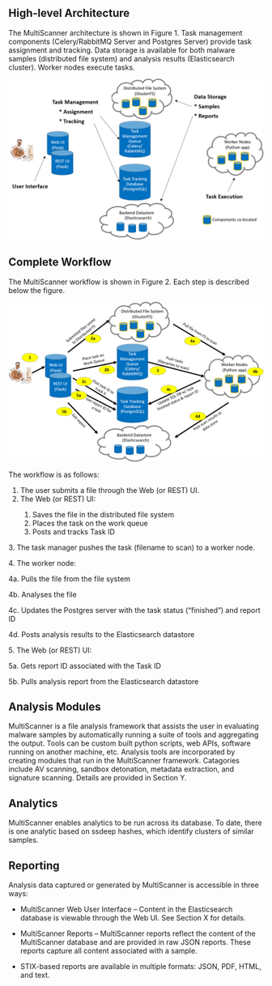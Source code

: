 High-level Architecture
-----------------------
The MultiScanner architecture is shown in Figure 1. Task management components (Celery/RabbitMQ Server and Postgres Server) provide task assignment and tracking. Data storage is available for both malware samples (distributed file system) and analysis results (Elasticsearch cluster). Worker nodes execute tasks.

![architecture1](img/arch1.png "Figure 1. MultiScanner Architecture")

Complete Workflow
-----------------
The MultiScanner workflow is shown in Figure 2. Each step is described below the figure.

![architecture2](img/arch2.png "Figure 2. MultiScanner Workflow")

The workflow is as follows:

<ol>
<li>The user submits a file through the Web (or REST) UI.</li>
<li>The Web (or REST) UI:</li>
<ol>
<li>Saves the file in the distributed file system</li>
<li>Places the task on the work queue</li>
<li>Posts and tracks Task ID</li>
</ol>
</ol>
	 
3\. The task manager pushes the task (filename to scan) to a worker node.

4\. The worker node:

4a. Pulls the file from the file system

4b. Analyses the file

4c. Updates the Postgres server with the task status (“finished”) and report ID

4d. Posts analysis results to the Elasticsearch datastore
	 
5\. The Web (or REST) UI:

5a. Gets report ID associated with the Task ID

5b. Pulls analysis report from the Elasticsearch datastore

Analysis Modules
----------------
MultiScanner is a file analysis framework that assists the user in evaluating malware samples by automatically running a suite of tools and aggregating the output. Tools can be custom built python scripts, web APIs, software running on another machine, etc. 
Analysis tools are incorporated by creating modules that run in the MultiScanner framework. Catagories include AV scanning, sandbox detonation, metadata extraction, and signature scanning. Details are provided in Section Y.

Analytics
---------
MultiScanner enables analytics to be run across its database. To date, there is one analytic based on ssdeep hashes, which identify clusters of similar samples.

Reporting
---------
Analysis data captured or generated by MultiScanner is accessible in three ways:

* MultiScanner Web User Interface – Content in the Elasticsearch database is viewable through the Web UI. See Section X for details. 

* MultiScanner Reports – MultiScanner reports reflect the content of the MultiScanner database and are provided in raw JSON reports. These reports capture all content associated with a sample.

* STIX-based reports are available in multiple formats: JSON, PDF, HTML, and text. 